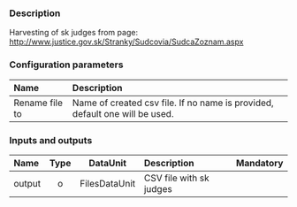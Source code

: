 ### Description

Harvesting of sk judges from page: http://www.justice.gov.sk/Stranky/Sudcovia/SudcaZoznam.aspx

### Configuration parameters

| Name | Description |
|:----|:----|
|Rename file to|Name of created csv file. If no name is provided, default one will be used.|

### Inputs and outputs

|Name |Type | DataUnit | Description | Mandatory |
|:--------|:------:|:------:|:-------------|:---------------------:|
|output |o| FilesDataUnit | CSV file with sk judges | |